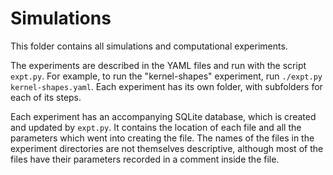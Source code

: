 # Simulations

This folder contains all simulations and computational experiments.

The experiments are described in the YAML files and run with the script
`expt.py`. For example, to run the "kernel-shapes" experiment, run
`./expt.py kernel-shapes.yaml`. Each experiment has its own folder, with
subfolders for each of its steps.

Each experiment has an accompanying SQLite database, which is created and
updated by `expt.py`. It contains the location of each file and all the
parameters which went into creating the file. The names of the files in the
experiment directories are not themselves descriptive, although most of the
files have their parameters recorded in a comment inside the file.
